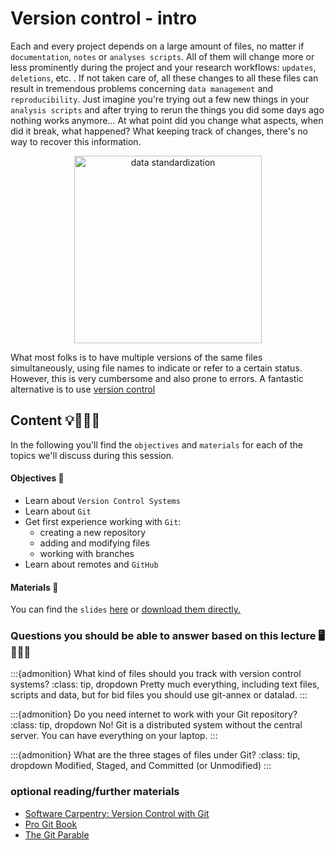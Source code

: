 # Version control - intro

Each and every project depends on a large amount of files, no matter if `documentation`, `notes` or `analyses scripts`. All of them will change more or less prominently during the project and your research workflows: `updates`, `deletions`, etc. . If not taken care of, all these changes to all these files can result in tremendous problems concerning `data management` and `reproducibility`. Just imagine you're trying out a few new things in your `analysis scripts` and after trying to rerun the things you did some days ago nothing works anymore... At what point did you change what aspects, when did it break, what happened? What keeping track of changes, there's no way to recover this information.

<center>
<img src="https://pbs.twimg.com/media/EiG-dwJVkAA-J0L.jpg" alt="data standardization" style="height: 300px;">
</center>

What most folks is to have multiple versions of the same files simultaneously, using file names to indicate or refer to a certain status. However, this is very cumbersome and also prone to errors. A fantastic alternative is to use [version control]() 


## Content 💡👩🏽‍🏫  

In the following you'll find the `objectives` and `materials` for each of the topics we'll discuss during this session.

#### Objectives 📍
- Learn about `Version Control Systems`
- Learn about `Git`
- Get first experience working with `Git`:
    - creating a new repository
    - adding and modifying files
    - working with branches
- Learn about remotes and `GitHub`

#### Materials 📓

You can find the `slides` [here](https://www.dropbox.com/s/xgey7kau40l397v/EuropeReproNim-Git.pdf?dl=0) or [download them directly.](https://www.dropbox.com/s/xgey7kau40l397v/EuropeReproNim-Git.pdf?dl=1)

### Questions you should be able to answer based on this lecture 🖥️✍🏽📖

:::{admonition} What kind of files should you track with version control systems?
:class: tip, dropdown
Pretty much everything, including text files, scripts and data, but for bid files you should use git-annex or datalad.
:::

:::{admonition} Do you need internet to work with your Git repository?
:class: tip, dropdown
No! Git is a distributed system without the central server. You can have everything on your laptop.
:::


:::{admonition} What are the three stages of files under Git?
:class: tip, dropdown
Modified, Staged, and Committed (or Unmodified)
:::



### optional reading/further materials

- [Software Carpentry: Version Control with Git](https://swcarpentry.github.io/git-novice/)
- [Pro Git Book](https://git-scm.com/book/en/v2)
- [The Git Parable](https://tom.preston-werner.com/2009/05/19/the-git-parable.html)